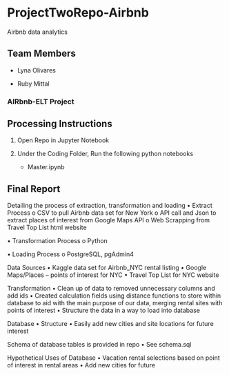 # ProjectTwoRepo-Airbnb
Airbnb data analytics


## Team Members

 - Lyna Olivares

 - Ruby Mittal


### AIRbnb-ELT Project 


## Processing Instructions 

1. Open Repo in Jupyter Notebook

2. Under the Coding Folder, Run the following python notebooks 
    * Master.ipynb
    

## Final Report

Detailing the process of extraction, transformation and loading
•	Extract Process
 o	CSV to pull Airbnb data set for New York
 o	API call and Json to extract places of interest from Google Maps API
 o	Web Scrapping from Travel Top List html website
  
 •	Transformation Process
  o	Python
  
 •	Loading Process
  o	PostgreSQL, pgAdmin4
  
  
Data Sources
 •	Kaggle data set for Airbnb_NYC rental listing
 •	Google Maps/Places – points of interest for NYC
 •	Travel Top List for NYC website
 
Transformation 
 •	Clean up of data to removed unnecessary columns and add ids
 •	Created calculation fields using distance functions to store within database to aid with the main purpose of our data, merging rental    sites with points of interest
 •	Structure the data in a way to load into database

Database
 •	Structure
 •	Easily add new cities and site locations for future interest

Schema of database tables is provided in repo 
•	See schema.sql

Hypothetical Uses of Database
 •	Vacation rental selections based on point of interest in rental areas
 •	Add new cities for future


